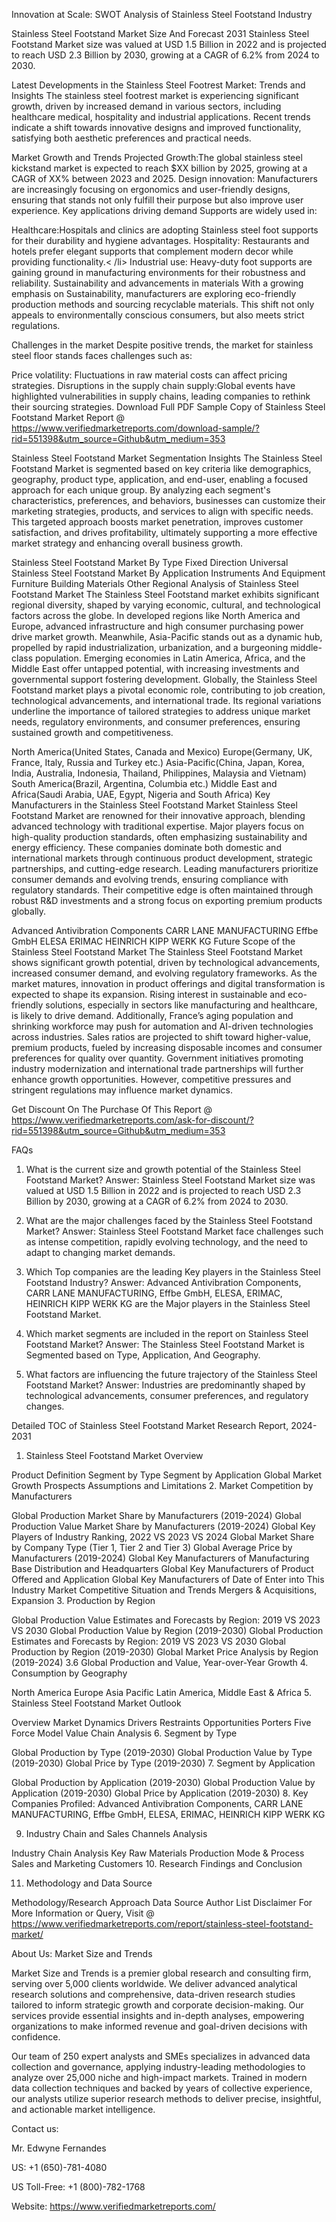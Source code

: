 Innovation at Scale: SWOT Analysis of Stainless Steel Footstand Industry


Stainless Steel Footstand Market Size And Forecast 2031
Stainless Steel Footstand Market size was valued at USD 1.5 Billion in 2022 and is projected to reach USD 2.3 Billion by 2030, growing at a CAGR of 6.2% from 2024 to 2030.

Latest Developments in the Stainless Steel Footrest Market: Trends and Insights
The stainless steel footrest market is experiencing significant growth, driven by increased demand in various sectors, including healthcare medical, hospitality and industrial applications. Recent trends indicate a shift towards innovative designs and improved functionality, satisfying both aesthetic preferences and practical needs.

Market Growth and Trends
Projected Growth:The global stainless steel kickstand market is expected to reach $XX billion by 2025, growing at a CAGR of XX% between 2023 and 2025.
Design innovation: Manufacturers are increasingly focusing on ergonomics and user-friendly designs, ensuring that stands not only fulfill their purpose but also improve user experience.
Key applications driving demand
Supports are widely used in:

Healthcare:Hospitals and clinics are adopting Stainless steel foot supports for their durability and hygiene advantages.
Hospitality: Restaurants and hotels prefer elegant supports that complement modern decor while providing functionality.< /li>
Industrial use: Heavy-duty foot supports are gaining ground in manufacturing environments for their robustness and reliability.
Sustainability and advancements in materials
With a growing emphasis on Sustainability, manufacturers are exploring eco-friendly production methods and sourcing recyclable materials. This shift not only appeals to environmentally conscious consumers, but also meets strict regulations.

Challenges in the market
Despite positive trends, the market for stainless steel floor stands faces challenges such as:

Price volatility: Fluctuations in raw material costs can affect pricing strategies.
Disruptions in the supply chain supply:Global events have highlighted vulnerabilities in supply chains, leading companies to rethink their sourcing strategies.
Download Full PDF Sample Copy of Stainless Steel Footstand Market Report @ https://www.verifiedmarketreports.com/download-sample/?rid=551398&utm_source=Github&utm_medium=353

Stainless Steel Footstand Market Segmentation Insights
The Stainless Steel Footstand Market is segmented based on key criteria like demographics, geography, product type, application, and end-user, enabling a focused approach for each unique group. By analyzing each segment's characteristics, preferences, and behaviors, businesses can customize their marketing strategies, products, and services to align with specific needs. This targeted approach boosts market penetration, improves customer satisfaction, and drives profitability, ultimately supporting a more effective market strategy and enhancing overall business growth.

Stainless Steel Footstand Market By Type
Fixed Direction
Universal
Stainless Steel Footstand Market By Application
Instruments And Equipment
Furniture
Building Materials
Other
Regional Analysis of Stainless Steel Footstand Market
The Stainless Steel Footstand market exhibits significant regional diversity, shaped by varying economic, cultural, and technological factors across the globe. In developed regions like North America and Europe, advanced infrastructure and high consumer purchasing power drive market growth. Meanwhile, Asia-Pacific stands out as a dynamic hub, propelled by rapid industrialization, urbanization, and a burgeoning middle-class population. Emerging economies in Latin America, Africa, and the Middle East offer untapped potential, with increasing investments and governmental support fostering development. Globally, the Stainless Steel Footstand market plays a pivotal economic role, contributing to job creation, technological advancements, and international trade. Its regional variations underline the importance of tailored strategies to address unique market needs, regulatory environments, and consumer preferences, ensuring sustained growth and competitiveness.

North America(United States, Canada and Mexico)
Europe(Germany, UK, France, Italy, Russia and Turkey etc.)
Asia-Pacific(China, Japan, Korea, India, Australia, Indonesia, Thailand, Philippines, Malaysia and Vietnam)
South America(Brazil, Argentina, Columbia etc.)
Middle East and Africa(Saudi Arabia, UAE, Egypt, Nigeria and South Africa)
Key Manufacturers in the Stainless Steel Footstand Market
Stainless Steel Footstand Market are renowned for their innovative approach, blending advanced technology with traditional expertise. Major players focus on high-quality production standards, often emphasizing sustainability and energy efficiency. These companies dominate both domestic and international markets through continuous product development, strategic partnerships, and cutting-edge research. Leading manufacturers prioritize consumer demands and evolving trends, ensuring compliance with regulatory standards. Their competitive edge is often maintained through robust R&D investments and a strong focus on exporting premium products globally.

Advanced Antivibration Components
CARR LANE MANUFACTURING
Effbe GmbH
ELESA
ERIMAC
HEINRICH KIPP WERK KG
Future Scope of the Stainless Steel Footstand Market
The Stainless Steel Footstand Market shows significant growth potential, driven by technological advancements, increased consumer demand, and evolving regulatory frameworks. As the market matures, innovation in product offerings and digital transformation is expected to shape its expansion. Rising interest in sustainable and eco-friendly solutions, especially in sectors like manufacturing and healthcare, is likely to drive demand. Additionally, France’s aging population and shrinking workforce may push for automation and AI-driven technologies across industries. Sales ratios are projected to shift toward higher-value, premium products, fueled by increasing disposable incomes and consumer preferences for quality over quantity. Government initiatives promoting industry modernization and international trade partnerships will further enhance growth opportunities. However, competitive pressures and stringent regulations may influence market dynamics.

Get Discount On The Purchase Of This Report @ https://www.verifiedmarketreports.com/ask-for-discount/?rid=551398&utm_source=Github&utm_medium=353

FAQs
1. What is the current size and growth potential of the Stainless Steel Footstand Market?
Answer: Stainless Steel Footstand Market size was valued at USD 1.5 Billion in 2022 and is projected to reach USD 2.3 Billion by 2030, growing at a CAGR of 6.2% from 2024 to 2030.

2. What are the major challenges faced by the Stainless Steel Footstand Market?
Answer: Stainless Steel Footstand Market face challenges such as intense competition, rapidly evolving technology, and the need to adapt to changing market demands.

3. Which Top companies are the leading Key players in the Stainless Steel Footstand Industry?
Answer: Advanced Antivibration Components, CARR LANE MANUFACTURING, Effbe GmbH, ELESA, ERIMAC, HEINRICH KIPP WERK KG are the Major players in the Stainless Steel Footstand Market.

4. Which market segments are included in the report on Stainless Steel Footstand Market?
Answer: The Stainless Steel Footstand Market is Segmented based on Type, Application, And Geography.

5. What factors are influencing the future trajectory of the Stainless Steel Footstand Market?
Answer: Industries are predominantly shaped by technological advancements, consumer preferences, and regulatory changes.

Detailed TOC of Stainless Steel Footstand Market Research Report, 2024-2031
1. Stainless Steel Footstand Market Overview

Product Definition
Segment by Type
Segment by Application
Global Market Growth Prospects
Assumptions and Limitations
2. Market Competition by Manufacturers

Global Production Market Share by Manufacturers (2019-2024)
Global Production Value Market Share by Manufacturers (2019-2024)
Global Key Players of Industry Ranking, 2022 VS 2023 VS 2024
Global Market Share by Company Type (Tier 1, Tier 2 and Tier 3)
Global Average Price by Manufacturers (2019-2024)
Global Key Manufacturers of Manufacturing Base Distribution and Headquarters
Global Key Manufacturers of Product Offered and Application
Global Key Manufacturers of Date of Enter into This Industry
Market Competitive Situation and Trends
Mergers & Acquisitions, Expansion
3. Production by Region

Global Production Value Estimates and Forecasts by Region: 2019 VS 2023 VS 2030
Global Production Value by Region (2019-2030)
Global Production Estimates and Forecasts by Region: 2019 VS 2023 VS 2030
Global Production by Region (2019-2030)
Global Market Price Analysis by Region (2019-2024) 3.6 Global Production and Value, Year-over-Year Growth
4. Consumption by Geography

North America
Europe
Asia Pacific
Latin America, Middle East & Africa
5. Stainless Steel Footstand Market Outlook

Overview
Market Dynamics
Drivers
Restraints
Opportunities
Porters Five Force Model
Value Chain Analysis 
6. Segment by Type

Global Production by Type (2019-2030)
Global Production Value by Type (2019-2030)
Global Price by Type (2019-2030)
7. Segment by Application

Global Production by Application (2019-2030)
Global Production Value by Application (2019-2030)
Global Price by Application (2019-2030)
8. Key Companies Profiled: Advanced Antivibration Components, CARR LANE MANUFACTURING, Effbe GmbH, ELESA, ERIMAC, HEINRICH KIPP WERK KG

9. Industry Chain and Sales Channels Analysis

Industry Chain Analysis
Key Raw Materials
Production Mode & Process
Sales and Marketing
Customers
10. Research Findings and Conclusion

11. Methodology and Data Source

Methodology/Research Approach
Data Source
Author List
Disclaimer
For More Information or Query, Visit @ https://www.verifiedmarketreports.com/report/stainless-steel-footstand-market/

About Us: Market Size and Trends

Market Size and Trends is a premier global research and consulting firm, serving over 5,000 clients worldwide. We deliver advanced analytical research solutions and comprehensive, data-driven research studies tailored to inform strategic growth and corporate decision-making. Our services provide essential insights and in-depth analyses, empowering organizations to make informed revenue and goal-driven decisions with confidence.

Our team of 250 expert analysts and SMEs specializes in advanced data collection and governance, applying industry-leading methodologies to analyze over 25,000 niche and high-impact markets. Trained in modern data collection techniques and backed by years of collective experience, our analysts utilize superior research methods to deliver precise, insightful, and actionable market intelligence.

Contact us:

Mr. Edwyne Fernandes

US: +1 (650)-781-4080

US Toll-Free: +1 (800)-782-1768

Website: https://www.verifiedmarketreports.com/
